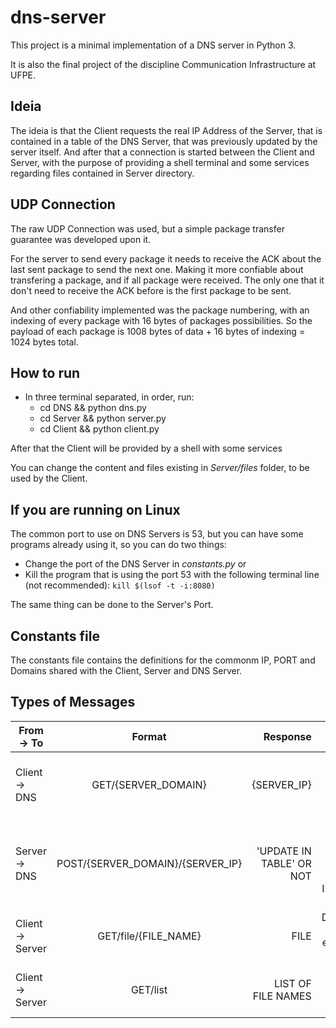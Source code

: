 # dns-server

This project is a minimal implementation of a DNS server in Python 3.

It is also the final project of the discipline Communication Infrastructure at UFPE.

## Ideia

The ideia is that the Client requests the real IP Address of the Server, that is contained in a table of the DNS Server, that was previously updated by the server itself. And after that a connection is started between the Client and Server, with the purpose of providing a shell terminal and some services regarding files contained in Server directory.  

## UDP Connection

The raw UDP Connection was used, but a simple package transfer guarantee was developed upon it.

For the server to send every package it needs to receive the ACK about the last sent package to send the next one. Making it more confiable about transfering a package, and if all package were received. The only one that it don't need to receive the ACK before is the first package to be sent.

And other confiability implemented was the package numbering, with an indexing of every package with 16 bytes of packages possibilities. So the payload of each package is 1008 bytes of data + 16 bytes of indexing = 1024 bytes total.

## How to run

- In three terminal separated, in order, run:
  - cd DNS && python dns.py
  - cd Server && python server.py
  - cd Client && python client.py

After that the Client will be provided by a shell with some services 

You can change the content and files existing in _Server/files_ folder, to be used by the Client.


## If you are running on **Linux**

The common port to use on DNS Servers is 53, but you can have some programs already using it, so you can do two things:
- Change the port of the DNS Server in _constants.py_ or
- Kill the program that is using the port 53 with the following terminal line (not recommended): 
`kill $(lsof -t -i:8080)`

The same thing can be done to the Server's Port.

## Constants file

The constants file contains the definitions for the commonm IP, PORT and Domains shared with the Client, Server and DNS Server.

## Types of Messages

| From -> To        | Format           | Response  | Objective
| ------------- |:-------------:| -----:| -------:|
| Client -> DNS | GET/{SERVER_DOMAIN} | {SERVER_IP} |   Get the IP Address from a Server Domain      |
| Server -> DNS | POST/{SERVER_DOMAIN}/{SERVER_IP}      |  'UPDATE IN TABLE' OR NOT | Update or create a relation of a Server Domain and IP in the DNS Table |
| Client -> Server | GET/file/{FILE_NAME}      |  FILE | Downloading a file existing from the Server|
| Client -> Server | GET/list      |  LIST OF FILE NAMES | Get the list of existing files in the Server|